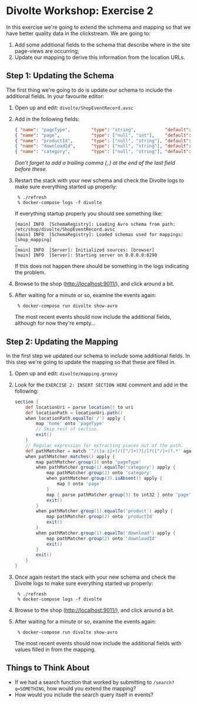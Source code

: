 Divolte Workshop: Exercise 2
============================

In this exercise we're going to extend the schmema and mapping so that we have better quality data in the clickstream. We are going to:

1. Add some additional fields to the schema that describe where in the site page-views are occurring;
2. Update our mapping to derive this information from the location URLs.

Step 1: Updating the Schema
---------------------------

The first thing we're going to do is update our schema to include the additional fields. In your favourite editor:

1. Open up and edit: `divolte/ShopEventRecord.avsc`

2. Add in the following fields:

   ```json
   { "name": "pageType",        "type": "string",           "default": "unknown" },
   { "name": "page",            "type": ["null", "int"],    "default": null },
   { "name": "productId",       "type": ["null", "string"], "default": null },
   { "name": "downloadId",      "type": ["null", "string"], "default": null },
   { "name": "category",        "type": ["null", "string"], "default": null }
   ```

   _Don't forget to add a trailing comma (`,`) at the end of the last field before these._

3. Restart the stack with your new schema and check the Divolte logs to make sure everything started up properly:

        % ./refresh
        % docker-compose logs -f divolte

   If everything startup properly you should see something like:

   ```
   [main] INFO  [SchemaRegistry]: Loading Avro schema from path: /etc/shop/divolte/ShopEventRecord.avsc
   [main] INFO  [SchemaRegistry]: Loaded schemas used for mappings: [shop_mapping]
   …
   [main] INFO  [Server]: Initialized sources: [browser]
   [main] INFO  [Server]: Starting server on 0.0.0.0:8290
   ```

   If this does not happen there should be something in the logs indicating the problem.

4. Browse to the shop ([http://localhost:9011/](http://localhost:9011/)), and click around a bit.

5. After waiting for a minute or so, examine the events again:

        % docker-compose run divolte show-avro

   The most recent events should now include the additional fields, although for now they're empty…

Step 2: Updating the Mapping
----------------------------

In the first step we updated our schema to include some additional fields. In this step we're going to update the mapping so that these are filled in.

1. Open up and edit: `divolte/mapping.groovy`

2. Look for the `EXERCISE 2: INSERT SECTION HERE` comment and add in the following:

   ```groovy
   section {
       def locationUri = parse location() to uri
       def locationPath = locationUri.path()
       when locationPath.equalTo('/') apply {
           map 'home' onto 'pageType'
           // Skip rest of section.
           exit()
       }
       // Regular expression for extracting pieces out of the path.
       def pathMatcher = match '^/([a-z]+)/([^/]+)?[/]?([^/]+)?.*' against locationPath
       when pathMatcher.matches() apply {
           map pathMatcher.group(1) onto 'pageType'
           when pathMatcher.group(1).equalTo('category') apply {
               map pathMatcher.group(2) onto 'category'
               when pathMatcher.group(3).isAbsent() apply {
                   map 0 onto 'page'
               }
               map { parse pathMatcher.group(3) to int32 } onto 'page'
               exit()
           }
           when pathMatcher.group(1).equalTo('product') apply {
               map pathMatcher.group(2) onto 'productId'
               exit()
           }
           when pathMatcher.group(1).equalTo('download') apply {
               map pathMatcher.group(2) onto 'downloadId'
               exit()
           }
           exit()
       }
   }
   ```

3. Once again restart the stack with your new schema and check the Divolte logs to make sure everything started up properly:

        % ./refresh
        % docker-compose logs -f divolte

4. Browse to the shop ([http://localhost:9011/](http://localhost:9011/)), and click around a bit.

5. After waiting for a minute or so, examine the events again:

        % docker-compose run divolte show-avro

   The most recent events should now include the additional fields with values filled in from the mapping.

Things to Think About
---------------------

 - If we had a search function that worked by submitting to `/search?q=SOMETHING`, how would you extend the mapping?
 - How would you include the search query itself in events?

